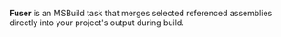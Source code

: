 **Fuser** is an MSBuild task that merges selected referenced assemblies directly into your project's output during build.